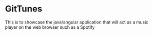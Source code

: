 # GitTunes
This is to showcase the java/angular application that will act as a music player on the web browser such as a Spotify
